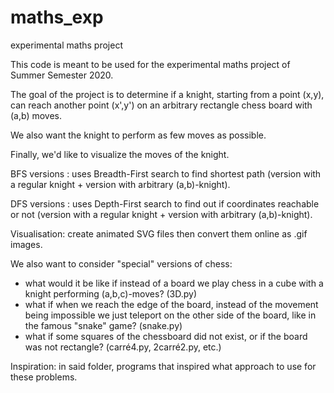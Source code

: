 # maths_exp
experimental maths project

This code is meant to be used for the experimental maths project of Summer Semester 2020.

The goal of the project is to determine if a knight, starting from a point (x,y),  can reach another point (x',y') on an arbitrary rectangle chess board with (a,b) moves.

We also want the knight to perform as few moves as possible. 

Finally, we'd like to visualize the moves of the knight.

BFS versions : uses Breadth-First search to find shortest path (version with a regular knight + version with arbitrary (a,b)-knight).

DFS versions : uses Depth-First search to find out if coordinates reachable or not (version with a regular knight + version with arbitrary (a,b)-knight).

Visualisation: create animated SVG files then convert them online as .gif images.

We also want to consider "special" versions of chess: 
- what would it be like if instead of a board we play chess in a cube with a knight performing (a,b,c)-moves? (3D.py)
- what if when we reach the edge of the board, instead of the movement being impossible we just teleport on the other side of the board, like in the famous "snake" game? (snake.py)
- what if some squares of the chessboard did not exist, or if the board was not rectangle? (carré4.py, 2carré2.py, etc.)

Inspiration: in said folder, programs that inspired what approach to use for these problems. 
